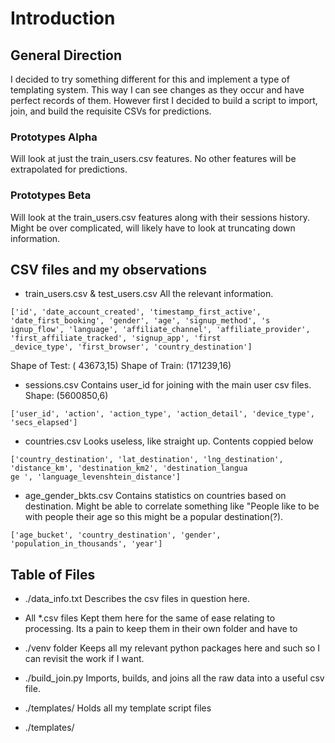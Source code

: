 # Introduction

## General Direction
I decided to try something different for this and implement a type of templating
system. This way I can see changes as they occur and have perfect records of
them. However first I decided to build a script to import, join, and build the
requisite CSVs for predictions.

### Prototypes Alpha
Will look at just the train_users.csv features. No other features will be extrapolated
for predictions.

### Prototypes Beta
Will look at the train_users.csv features along with their sessions history. Might be
over complicated, will likely have to look at truncating down information.


## CSV files and my observations

- train_users.csv & test_users.csv
All the relevant information. 
```
['id', 'date_account_created', 'timestamp_first_active', 'date_first_booking', 'gender', 'age', 'signup_method', 's
ignup_flow', 'language', 'affiliate_channel', 'affiliate_provider', 'first_affiliate_tracked', 'signup_app', 'first
_device_type', 'first_browser', 'country_destination']
```
Shape of Test:  ( 43673,15)
Shape of Train: (171239,16)

- sessions.csv
Contains user_id for joining with the main user csv files.
Shape: (5600850,6)
```
['user_id', 'action', 'action_type', 'action_detail', 'device_type', 'secs_elapsed']
```

- countries.csv
Looks useless, like straight up. Contents coppied below
```
['country_destination', 'lat_destination', 'lng_destination', 'distance_km', 'destination_km2', 'destination_langua
ge ', 'language_levenshtein_distance']                                                                            
```

- age_gender_bkts.csv
Contains statistics on countries based on destination. Might be able to correlate
something like "People like to be with people their age so this might be a popular 
destination(?).
```
['age_bucket', 'country_destination', 'gender', 'population_in_thousands', 'year']
```


## Table of Files
- ./data_info.txt
Describes the csv files in question here.

- All *.csv files
Kept them here for the same of ease relating to processing. Its a pain to keep
them in their own folder and have to

- ./venv folder
Keeps all my relevant python packages here and such so I can revisit the work
if I want.

- ./build_join.py
Imports, builds, and joins all the raw data into a useful csv file.

- ./templates/
Holds all my template script files

- ./templates/